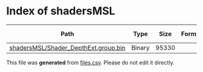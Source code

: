 # Index of shadersMSL

| Path | Type | Size | Format | Language | DiE Info | Notes | Hash |
| --- | --- | --- | --- | --- | --- | --- | --- |
| [shadersMSL/Shader_DepthExt.group.bin](./shadersMSL/Shader_DepthExt.group.bin) | Binary | 95330 |  |  |  |  | 06260cca0c63811a581955ac88efb5939f54068d4d25801e02b7995d6f189fb0 |


This file was **generated** from [files.csv](../../../../../../../../../files.csv). Please do not edit it directly.
